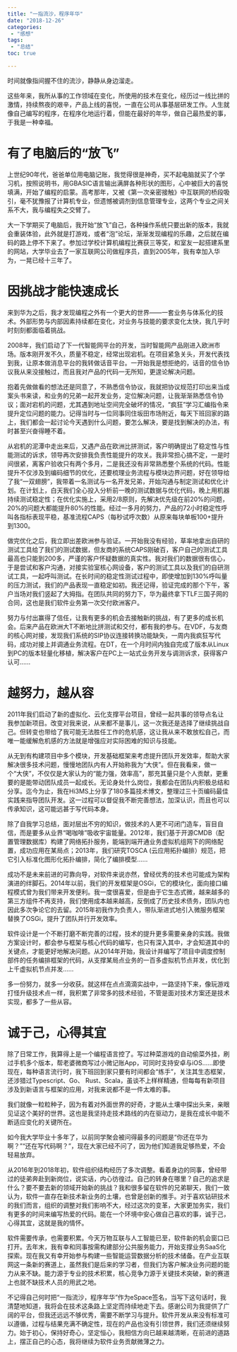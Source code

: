 ```yaml
---
title: "一指流沙，程序年华"
date: "2018-12-26"
categories:
 - "感想"
tags:
 - "总结"
toc: true

---
```


时间就像指间握不住的流沙，静静从身边溜走。

这些年来，我所从事的工作领域在变化，所使用的技术在变化，经历过一线比拼的激情，持续熬夜的艰辛，产品上线的喜悦，一直在公司从事基层研发工作。人生就像自己编写的程序，在程序化地运行着，但能在最好的年华，做自己最热爱的事，于我是一种幸福。

# 有了电脑后的“放飞”

上世纪90年代，爸爸单位用电脑记账，我觉得很是神奇，买不起电脑就买了个学习机，按照说明书，用GBASIC语言输出满屏各种形状的图形，心中被巨大的喜悦填满，开始了编程的启蒙。高考那年，又被《第一次亲密接触》中互联网的桥段吸引，毫不犹豫报了计算机专业，但遗憾被调剂到信息管理专业，这两个专业之间关系不大，我与编程失之交臂了。

大一下学期买了电脑后，我开始“放飞”自己，各种操作系统只要出新的版本，我就会重装体验，此外就是打游戏，或者“泡”论坛，渐渐发现编程的乐趣，之后就在编码的路上停不下来了。参加过学校计算机编程比赛获三等奖，和室友一起搭建系里的网站，大学毕业去了一家互联网公司做程序员，直到2005年，我有幸加入华为，一晃已经十三年了。
<!--more-->

# 因挑战才能快速成长

来到华为之后，我才发现编程之外有一个更大的世界——一套业务与体系化的技术。外部形势与内部因素持续都在变化，对业务与技能的要求变化太快，我几乎时时刻刻都面临着挑战。

2008年，我们启动了下一代智能网平台的开发，当时智能网产品刚进入欧洲市场。版本刚开发不久，质量不稳定，经常出现宕机。在项目紧急关头，开发代表找到我，让原本做消息平台的我转做话音平台。一开始我是想拒绝的，话音的信令协议我从来没接触过，而且我对产品的代码一无所知，更遑论解决问题。

抱着先做做看的想法还是同意了，不熟悉信令协议，我就把协议规范打印出来当成案头书来读，和业务的兄弟一起开发业务，定位解决问题，让我渐渐熟悉信令协议；面对宕机的问题，尤其遇到地址空间完全破坏的情况，“疯狂”学习汇编指令来提升定位问题的能力。记得当时与一位同事同住坂田市场附近，每天下班回家的路上，我们都会一起讨论今天遇到什么问题，要怎么解决，要是找到解决的办法，有时甚至兴奋得睡不着。

从宕机的泥潭中走出来后，又遇产品在欧洲比拼测试，客户明确提出了稳定性与性能测试的诉求，领导再次安排我负责性能提升的攻关。我非常担心搞不定，一是时间很紧，离客户验收只有两个多月，二是我还没有非常熟悉整个系统的代码。性能提升不仅涉及到编码细节的优化，还要梳理业务流程与模块边界问题，好在领导给了我“一双翅膀”，我带着一名测试与一名开发兄弟，开始沟通与制定测试和优化计划。在计划上，白天我们全心投入分析前一晚的测试数据与优化代码，晚上用机器持续测试稳定性；在优化实施上，采用2/8原则，先解决优先级在前20%的问题，20%的问题大都能提升80%的性能。经过一多月的努力，产品的72小时稳定性呼叫各指标表现平稳，基准流程CAPS（每秒试呼次数）从原来每块单板100+提升到1300。

做完优化之后，我立即出差欧洲参与验证。一开始我没有经验，草率地拿出自研的测试工具给了我们的测试数据，但友商的系统CAPS刚破百，客户自己的测试工具最高也只能到200多，严谨的客户怀疑数据的真实性。我对我们的数据很有信心，于是尝试和客户沟通，对接实验室核心网设备，客户的测试工具以及我们的自研测试工具，一起呼叫测试。在长时间的稳定性测试过程中，即使增加到130%呼叫量的压力测试，我们的产品表现一直稳定如初。我还记得，验证完成的那个下午，客户当场对我们竖起了大拇指。在团队共同的努力下，华为最终拿下TLF三国子网的合同，这也是我们软件业务第一次交付欧洲客户。

努力与付出赢得了信任，让我有更多的机会去接触新的挑战，有了更多的成长机会。后来产品在欧洲大T不断地比拼测试和交付，都有我的参与。在VDF，与友商的核心网对接，发现我们系统的SIP协议连接转换功能缺失，一周内我疯狂写代码，成功对接上并调通业务流程。在DT，在一个月时间内独自完成了版本从Linux到PC的版本轻量化移植，解决客户在PC上一站式业务开发与调测诉求，获得客户认可……

# 越努力，越从容

2011年我们启动了新的虚拟化、云化支撑平台项目，曾经一起共事的领导点名让我参加新项目。改变对我来说，从来都不是事儿，这一次我还是选择了继续挑战自己。但转变也带给了我可能无法胜任工作的危机感，这让我从来不敢放松自己，而唯一能缓解危机感的方法就是增强应对实际困难的知识与技能。

从无到有构建项目中多个模块，开发基础框架来考虑提升团队开发效率，帮助大家解决很多技术问题，慢慢地团队内有人开始称我为“大侠”。但在我看来，做一个“大侠”，不仅仅是大家认为的“能力强，效率高”，那充其量只是个人贡献，更重要的是能带动团队成员一起成长。无论身处什么岗位，我都会在团队内积极总结和分享。迄今为止，我在Hi3MS上分享了180多篇技术博文，整理过三十页编码最佳实践来指导团队开发。这一过程可以督促我不断完善想法，加深认识，而且也可以传承知识，这可能远甚于写代码本身。

除了自我学习总结，面对层出不穷的知识，做技术的人更不可闭门造车，盲目自信，而是要多从业界“喝咖啡”吸收宇宙能量。2012年，我们基于开源CMDB（配置管理数据库）构建了网络拓扑服务，能端到端开通业务虚拟机组网下的网络配置，成功应用在某局点；2013年，我们研究TOSCA (云应用拓扑编排）规范，把它引入标准化图形化拓扑编排，简化了编排模型……

成功不是未来前进的可靠向导，对软件来说亦然，曾经优秀的技术也可能成为架构演进的绊脚石。2014年以前，我们的开发框架是OSGi，它的模块化，面向接口编程模式曾为我们带来开发便利。我一度很喜爱，但是由于它生态式微，越来越多的第三方组件不再支持，我们使用成本越来越高，反倒成了历史技术债务，团队内也因此多次争论它的去留。2015年初我作为负责人，带队渐进式地引入微服务框架替换了OSGi，提升了团队并行开发效率。

软件设计是一个不断打磨不断完善的过程，技术的提升更多需要亲身的实践。我做方案设计时，都会参与框架与核心代码的编写，也只有深入其中，才会知道其中的关键点，才能更好地解决问题。从2014年开始，我设计并编写了项目中调度控制部件的任务编排框架的代码，从支撑某局点业务的一百多虚拟机节点并发，优化到上千虚拟机节点并发……

多一份努力，就多一分收获。就这样在点点滴滴实战中，一路坚持下来，像玩游戏打怪升级技术点一样，我积累了非常多的技术经验，不管是面对技术方案还是技术实现，都多了一些从容。

# 诚于己，心得其宜

除了日常工作，我算得上是一个编程语言控了。写过种菜游戏的自动偷菜外挂，刷过手机多个版本，帮老婆微商写过小微记账App，可同时支持安卓与iOS……即使现在，每种语言流行时，我下班回到家只要有时间都会“练手”，关注其生态框架，还涉猎过Typescript、Go、 Rust、Scala，虽谈不上样样精通，但每每有新项目涉及到新语言与框架的应用，对我来说都不是一件太难的事。

我们就像一粒粒种子，因为有着对外面世界的好奇，才能从土壤中探出头来，亲眼见证这个美好的世界。这也是我坚持走技术路线的内在驱动力，是我在成长中能不断适应变化的关键所在。

如今我大学毕业十多年了，以前同学聚会被问得最多的问题是“你还在华为啊？”“还在写代码啊？”，现在大家已经不问了，因为他们知道我足够热爱，不会轻易放弃。

从2016年到2018年初，软件组织结构经历了多次调整。看着身边的同事，曾经带过的徒弟奔赴到新岗位，说实话，内心彷徨过。自己的转身在哪里？自己的追求是什么？要不要去新的领域开始新的挑战？我和很多留在软件的兄弟聊天，我们一致认为，软件一直存在新技术新业务的土壤，也曾是创新的推手。对于喜欢钻研技术的我们而言，组织的调整对我们影响不大，经过这次的变革，大家更加务实，我们有更多的时间来编写热爱的代码。能在一个环境中安心做自己喜欢的事，诚于己，心得其宜，这就是我的情怀。

软件需要传承，也需要积累。今天万物互联与人工智能已至，软件新的机会窗口已打开。去年末，我有幸和同事按需构建部分公共服务能力，开始支撑业务SaaS化探索。现在我又有幸开始参与构建一些智能运营数据分析的技术储备。在产业互联网这一条新的赛道上，虽然我们是后来的学习者，但我们为客户解决业务问题的能力从来不缺。能力源于专业的技术积累，核心竞争力源于关键技术突破，新的赛道上也就不缺技术人员的用武之地。

不记得自己何时把“一指流沙，程序年华”作为eSpace签名，当写下这句话时，我清楚地知道，我将会在技术这条路上坚定而持续地走下去。感谢公司为我提供了广阔的平台，但我还远远不够优秀，需要不断学习与提升。软件开发从来没有标准可以遵循，过程与结果充满不确定性，现在的产品也没有引领世界，我们还须继续努力。始于初心，保持好奇心，坚定恒心，我相信方向已越来越清晰，在前进的道路上，摆正自己的心态，我将继续为软件业务贡献微薄之力。
